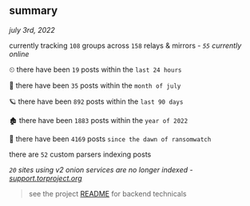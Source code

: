 
## summary
_july 3rd, 2022_

currently tracking `108` groups across `158` relays & mirrors - _`55` currently online_

⏲ there have been `19` posts within the `last 24 hours`

🦈 there have been `35` posts within the `month of july`

🪐 there have been `892` posts within the `last 90 days`

🏚 there have been `1883` posts within the `year of 2022`

🦕 there have been `4169` posts `since the dawn of ransomwatch`

there are `52` custom parsers indexing posts

_`20` sites using v2 onion services are no longer indexed - [support.torproject.org](https://support.torproject.org/onionservices/v2-deprecation/)_

> see the project [README](https://github.com/joshhighet/ransomwatch#ransomwatch--) for backend technicals
